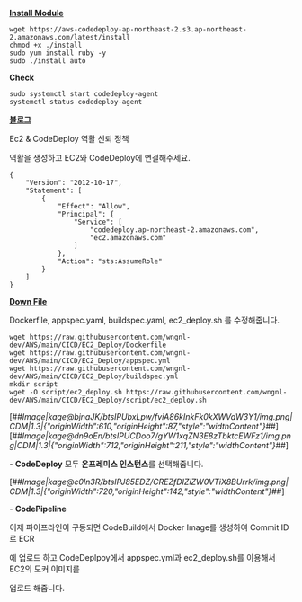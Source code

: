 [**Install Module**](https://docs.aws.amazon.com/ko_kr/codedeploy/latest/userguide/codedeploy-agent-operations-install-linux.html)

```
wget https://aws-codedeploy-ap-northeast-2.s3.ap-northeast-2.amazonaws.com/latest/install
chmod +x ./install
sudo yum install ruby -y
sudo ./install auto
```

**Check**

```
sudo systemctl start codedeploy-agent
systemctl status codedeploy-agent
```

[**블로그**](https://velog.io/@sussa3007/AWS-%EB%B0%B0%ED%8F%AC-%EC%9E%90%EB%8F%99%ED%99%94-%ED%8C%8C%EC%9D%B4%ED%94%84%EB%9D%BC%EC%9D%B8-%EA%B5%AC%EC%B6%95)

Ec2 & CodeDeploy 역활 신뢰 정책

역활을 생성하고 EC2와 CodeDeploy에 연결해주세요.

```
{
    "Version": "2012-10-17",
    "Statement": [
        {
            "Effect": "Allow",
            "Principal": {
                "Service": [
                    "codedeploy.ap-northeast-2.amazonaws.com",
                    "ec2.amazonaws.com"
                ]
            },
            "Action": "sts:AssumeRole"
        }
    ]
}
```

[**Down File**](https://github.com/wngnl-dev/AWS/tree/main/CICD/EC2_Deploy)

Dockerfile, appspec.yaml, buildspec.yaml, ec2\_deploy.sh 를 수정해줍니다.

```
wget https://raw.githubusercontent.com/wngnl-dev/AWS/main/CICD/EC2_Deploy/Dockerfile
wget https://raw.githubusercontent.com/wngnl-dev/AWS/main/CICD/EC2_Deploy/appspec.yml
wget https://raw.githubusercontent.com/wngnl-dev/AWS/main/CICD/EC2_Deploy/buildspec.yml
mkdir script
wget -O script/ec2_deploy.sh https://raw.githubusercontent.com/wngnl-dev/AWS/main/CICD/EC2_Deploy/script/ec2_deploy.sh
```

[##_Image|kage@bjnaJK/btsIPUbxLpw/fviA86kInkFk0kXWVdW3Y1/img.png|CDM|1.3|{"originWidth":610,"originHeight":87,"style":"widthContent"}_##][##_Image|kage@dn9oEn/btsIPUCDoo7/gYW1xqZN3E8zTbktcEWFz1/img.png|CDM|1.3|{"originWidth":712,"originHeight":211,"style":"widthContent"}_##]

\- **CodeDeploy** 모두 **온프레미스 인스턴스**를 선택해줍니다.

[##_Image|kage@c0In3R/btsIPJ85EDZ/CREZfDIZiZW0VTiX8BUrrk/img.png|CDM|1.3|{"originWidth":720,"originHeight":142,"style":"widthContent"}_##]

\- **CodePipeline** 

이제 파이프라인이 구동되면 CodeBuild에서 Docker Image를 생성하여 Commit ID로 ECR

에 업로드 하고 CodeDeplpoy에서 appspec.yml과 ec2\_deploy.sh를 이용해서 EC2의 도커 이미지를

업로드 해줍니다.
